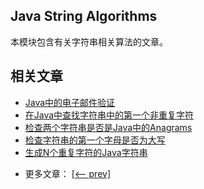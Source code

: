 ## Java String Algorithms

本模块包含有关字符串相关算法的文章。

## 相关文章

+ [Java中的电子邮件验证](docs/Java中的电子邮件验证.md)
+ [在Java中查找字符串中的第一个非重复字符](docs/在Java中查找字符串中的第一个非重复字符.md)
+ [检查两个字符串是否是Java中的Anagrams](docs/检查两个字符串是否是Java中的Anagrams.md)
+ [检查字符串的第一个字母是否为大写](docs/检查字符串的第一个字母是否为大写.md)
+ [生成N个重复字符的Java字符串](docs/生成N个重复字符的Java字符串.md)

- 更多文章： [[<-- prev]](../java-string-algorithms-2/README.md)